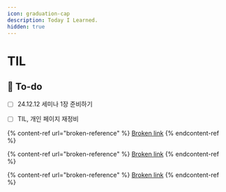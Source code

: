 ```yaml
---
icon: graduation-cap
description: Today I Learned.
hidden: true
---
```


# TIL

## :pencil: To-do

* [ ] 24.12.12 세미나 1장 준비하기
* [ ] TIL, 개인 페이지 재정비



{% content-ref url="broken-reference" %}
[Broken link](broken-reference)
{% endcontent-ref %}

{% content-ref url="broken-reference" %}
[Broken link](broken-reference)
{% endcontent-ref %}

{% content-ref url="broken-reference" %}
[Broken link](broken-reference)
{% endcontent-ref %}



